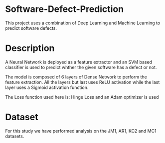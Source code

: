 # Software-Defect-Prediction

This project uses a combination of Deep Learning and Machine Learning to predict software defects.

# Description

A Neural Network is deployed as a feature extractor and an SVM based classifier is used to predict whther the given software has a defect or not.

The model is composed of 6 layers of Dense Network to perform the feature extraction.
All the layers but last uses ReLU activation while the last layer uses a Sigmoid activation function.

The Loss function used here is: Hinge Loss
and an Adam optimizer is used

# Dataset

For this study we have performed analysis on the JM1, AR1, KC2 and MC1 datasets.
